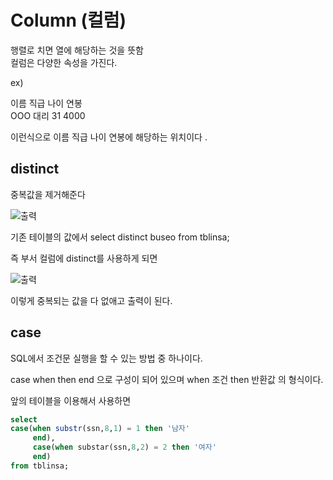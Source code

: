 # Column (컬럼)

행렬로 치면 열에 해당하는 것을 뜻함   
컬럼은 다양한 속성을 가진다.  

ex)   

이름   직급 나이 연봉   
OOO  대리  31    4000   

이런식으로 이름 직급 나이 연봉에 해당하는 위치이다 .   


## distinct 
중복값을 제거해준다 

![출력](https://github.com/juniel1299/juniel1299.github.io/assets/62318700/1ab7c560-384f-4c8b-9292-fc42a8e01380)

기존 테이블의 값에서 
select distinct buseo from tblinsa;  

즉 부서 컬럼에 distinct를 사용하게 되면  

![출력](https://github.com/juniel1299/juniel1299.github.io/assets/62318700/fd09b66f-9612-4e50-839b-5f963377823a)

이렇게 중복되는 값을 다 없애고 출력이 된다.  

## case
SQL에서 조건문 실행을 할 수 있는 방법 중 하나이다.  

case when then end 으로 구성이 되어 있으며 
when 조건 then 반환값 의 형식이다.  

앞의 테이블을 이용해서 사용하면

```sql
select 
case(when substr(ssn,8,1) = 1 then '남자' 
	 end),
	 case(when substar(ssn,8,2) = 2 then '여자'
	 end)
from tblinsa;
```